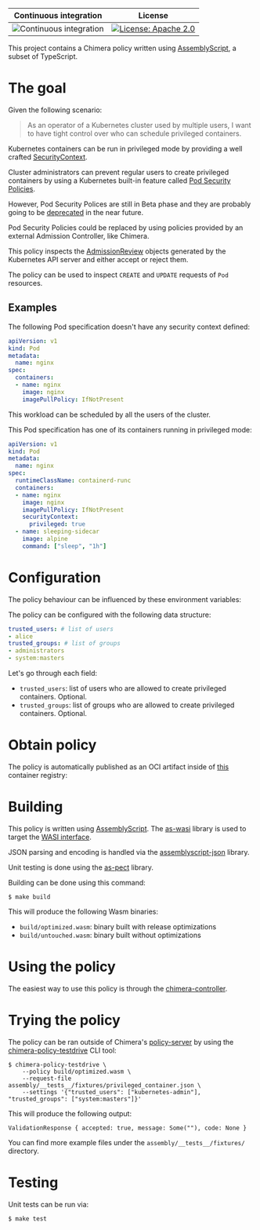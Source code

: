Continuous integration | License
 -----------------------|--------
![Continuous integration](https://github.com/chimera-kube/pod-privileged-policy/workflows/Continuous%20integration/badge.svg) | [![License: Apache 2.0](https://img.shields.io/badge/License-Apache2.0-brightgreen.svg)](https://opensource.org/licenses/Apache-2.0)

This project contains a Chimera policy written using [AssemblyScript](https://assemblyscript.org/),
a subset of TypeScript.

# The goal

Given the following scenario:

> As an operator of a Kubernetes cluster used by multiple users,
> I want to have tight control over who can schedule privileged containers.

Kubernetes containers can be run in privileged mode by providing a well crafted
[SecurityContext](https://kubernetes.io/docs/tasks/configure-pod-container/security-context/).

Cluster administrators can prevent regular users to create privileged containers
by using a Kubernetes built-in feature called [Pod Security Policies](https://kubernetes.io/docs/concepts/policy/pod-security-policy/).

However, Pod Security Polices are still in Beta phase and they are probably
going to be [deprecated](https://github.com/kubernetes/enhancements/issues/5)
in the near future.

Pod Security Policies could be replaced by using policies provided by an
external Admission Controller, like Chimera.

This policy inspects the [AdmissionReview](https://kubernetes.io/docs/reference/access-authn-authz/extensible-admission-controllers/#request)
objects generated by the Kubernetes API server and either accept or reject
them.

The policy can be used to inspect `CREATE` and `UPDATE` requests of
`Pod` resources.

## Examples

The following Pod specification doesn't have any security context defined:

```yaml
apiVersion: v1
kind: Pod
metadata:
  name: nginx
spec:
  containers:
  - name: nginx
    image: nginx
    imagePullPolicy: IfNotPresent
```

This workload can be scheduled by all the users of the cluster.

This Pod specification has one of its containers running in
privileged mode:

```yaml
apiVersion: v1
kind: Pod
metadata:
  name: nginx
spec:
  runtimeClassName: containerd-runc
  containers:
  - name: nginx
    image: nginx
    imagePullPolicy: IfNotPresent
    securityContext:
      privileged: true
  - name: sleeping-sidecar
    image: alpine
    command: ["sleep", "1h"]
```


# Configuration

The policy behaviour can be influenced by these environment variables:

The policy can be configured with the following data structure:

```yml
trusted_users: # list of users
- alice
trusted_groups: # list of groups
- administrators
- system:masters
```

Let's go through each field:

  * `trusted_users`: list of users who are allowed to create
    privileged containers. Optional.
  * `trusted_groups`: list of groups who are allowed to create
    privileged containers. Optional.

# Obtain policy

The policy is automatically published as an OCI artifact inside of
[this](https://github.com/orgs/chimera-kube/packages/container/package/policies%2Fpod-privileged)
container registry:

# Building

This policy is written using [AssemblyScript](https://www.assemblyscript.org/).
The [as-wasi](https://github.com/jedisct1/as-wasi) library is used to target
the [WASI interface](https://wasi.dev/).

JSON parsing and encoding is handled via the [assemblyscript-json](https://github.com/nearprotocol/assemblyscript-json)
library.

Unit testing is done using the [as-pect](https://github.com/jtenner/as-pect)
library.

Building can be done using this command:

```
$ make build
```

This will produce the following Wasm binaries:

  * `build/optimized.wasm`: binary built with release optimizations
  * `build/untouched.wasm`: binary built without optimizations

# Using the policy

The easiest way to use this policy is through the [chimera-controller](https://github.com/chimera-kube/chimera-controller).

# Trying the policy

The policy can be ran outside of Chimera's [policy-server](https://github.com/chimera-kube/policy-server)
by using the [chimera-policy-testdrive](https://github.com/chimera-kube/chimera-policy-testdrive)
CLI tool:

```shell
$ chimera-policy-testdrive \
    --policy build/optimized.wasm \
    --request-file assembly/__tests__/fixtures/privileged_container.json \
    --settings '{"trusted_users": ["kubernetes-admin"], "trusted_groups": ["system:masters"]}'
```

This will produce the following output:

```shell
ValidationResponse { accepted: true, message: Some(""), code: None }
```

You can find more example files under the `assembly/__tests__/fixtures/`
directory.

# Testing

Unit tests can be run via:

```shell
$ make test
```

